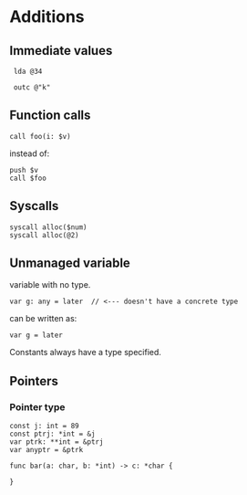 # Additions

## Immediate values
```
 lda @34
 
 outc @"k"
 ```
 
 ## Function calls
 
 ```
 call foo(i: $v)
 ```
 instead of:
 ```
 push $v
 call $foo
 ```

## Syscalls

```
syscall alloc($num)
syscall alloc(@2)
```

## Unmanaged variable
variable with no type.

```
var g: any = later  // <--- doesn't have a concrete type
```
can be written as:
```
var g = later
```

Constants always have a type specified.

## Pointers

### Pointer type

```
const j: int = 89
const ptrj: *int = &j
var ptrk: **int = &ptrj
var anyptr = &ptrk
```

```
func bar(a: char, b: *int) -> c: *char {

}
```
